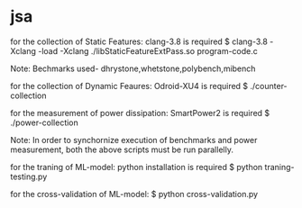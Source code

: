 # jsa
for the collection of Static Features: clang-3.8 is required
$ clang-3.8 -Xclang -load -Xclang ./libStaticFeatureExtPass.so program-code.c 

Note: Bechmarks used- dhrystone,whetstone,polybench,mibench

for the collection of Dynamic Feaures: Odroid-XU4 is required
$ ./counter-collection

for the measurement of power dissipation: SmartPower2 is required
$ ./power-collection

Note: In order to synchornize execution of benchmarks and power measurement, both the above scripts must be run parallelly. 

for the traning of ML-model: python installation is required
$ python traning-testing.py

for the cross-validation of ML-model: 
$ python cross-validation.py

